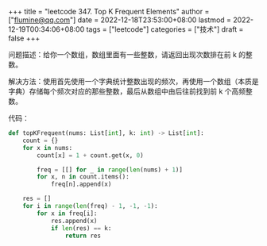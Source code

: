 +++
title = "leetcode 347. Top K Frequent Elements"
author = ["flumine@qq.com"]
date = 2022-12-18T23:53:00+08:00
lastmod = 2022-12-19T00:34:06+08:00
tags = ["leetcode"]
categories = ["技术"]
draft = false
+++

问题描述：给你一个数组，数组里面有一些整数，请返回出现次数排在前 k 的整数。

解决方法：使用首先使用一个字典统计整数出现的频次，再使用一个数组（本质是字典）存储每个频次对应的那些整数，最后从数组中由后往前找到前 k 个高频整数。

代码：

```python
def topKFrequent(nums: List[int], k: int) -> List[int]:
    count = {}
    for x in nums:
        count[x] = 1 + count.get(x, 0)

        freq = [[] for _ in range(len(nums) + 1)]
        for x, n in count.items():
            freq[n].append(x)

    res = []
    for i in range(len(freq) - 1, -1, -1):
        for x in freq[i]:
            res.append(x)
            if len(res) == k:
                return res
```
